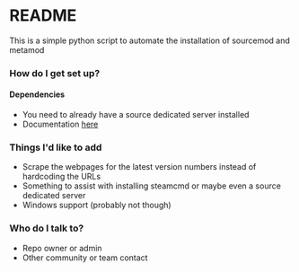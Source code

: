# README #

This is a simple python script to automate the installation of sourcemod and metamod

### How do I get set up? ###

#### Dependencies ####
* You need to already have a source dedicated server installed
* Documentation [here](https://developer.valvesoftware.com/wiki/SteamCMD)

### Things I'd like to add ###

* Scrape the webpages for the latest version numbers instead of hardcoding the URLs
* Something to assist with installing steamcmd or maybe even a source dedicated server
* Windows support (probably not though)

### Who do I talk to? ###

* Repo owner or admin
* Other community or team contact
